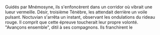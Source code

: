 Guidés par Mnémosyne, ils s'enfoncèrent dans un corridor où vibrait une lueur vermeille. Désir, troisième Ténèbre, les attendait derrière un voile pulsant. Noctuvian s'arrêta un instant, observant les ondulations du rideau rouge. Il comprit que cette épreuve toucherait leur propre volonté. "Avançons ensemble", ditil à ses compagnons. Ils franchirent le
